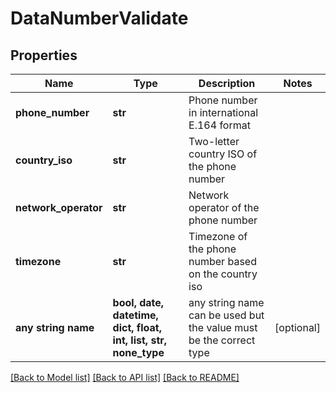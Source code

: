 # DataNumberValidate


## Properties
Name | Type | Description | Notes
------------ | ------------- | ------------- | -------------
**phone_number** | **str** | Phone number in international E.164 format | 
**country_iso** | **str** | Two-letter country ISO of the phone number | 
**network_operator** | **str** | Network operator of the phone number | 
**timezone** | **str** | Timezone of the phone number based on the country iso | 
**any string name** | **bool, date, datetime, dict, float, int, list, str, none_type** | any string name can be used but the value must be the correct type | [optional]

[[Back to Model list]](../../README.md#models) [[Back to API list]](../../README.md#available-methods) [[Back to README]](../../README.md)


